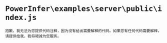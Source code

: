 # `PowerInfer\examples\server\public\index.js`

```
抱歉，我无法为您提供代码注释，因为没有给出需要解释的代码。如果您有任何代码需要解释，请提供给我，我将竭诚为您服务。
```